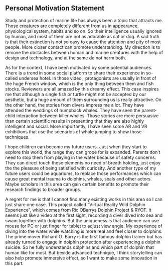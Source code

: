 ## Personal Motivation Statement

Study and protection of marine life has always been a topic that attracts me. Those creatures are completely different from us in appearance, physiological system, habits and so on. So their intelligence usually ignored by human, and most of them are not as adorable as cat or dog. A sad truth is that their extinction is not so easy to cause the attention and pity of most people. More closer contact can promote understanding. My direction is to remove the obstacles between human and marine creatures with the help of design and technology, and at the same do not harm both.

As for the context, I have been motivated by some potential audiences. There is a trend in some social platform to share their experience in so-called undersea hotel. In those video,  protagonists are usually in front of the huge French window, which is the only thing between them and fish stocks. Reviewers are all amazed by this dreamy effect. This case inspires me that although a single fish or turtle might not be accepted by our aesthetic, but a huge amount of them surrounding us is really attractive. On the other hand, the stories from divers impress me a lot. They have attended the weddings of humpback whales. They have seen the parent-child interaction between killer whales. Those stories are more persuasive than certain scientific results in presenting that they are also highly intelligent and social. More importantly, I have seen some AR and VR exhibitions that use the scenarios of whale jumping to show those techniques.

I hope children can become my future users. Just when they start to explore this world, the range they can grope for is expanded. Parents don’t need to stop them from playing in the water because of safety concerns. They can direct touch those elements no need of breath holding, just enjoy the the pleasure of being satisfied with curiosity. And another type of my future users could be aquariums, to replace those performances which can cause great mental trauma to dolphins, whales, seals and other actors. Maybe scholars in this area can gain certain benefits to promote their research findings to broader groups.

A regret for me is that I cannot find many existing works in this area so I can just share one case. This project called “Virtual Reality Wild Dolphin Experience”, which comes from Ric OBarrys Dolphin Project & RYOT. It seems just like a video at the first sight, recording a diver dived into sea and swam together with dolphins. But the uniqueness is that audience can use mouse for PC or just finger for tablet to adjust view angle. My experience of diving into the water while watching is more real and feel closer to dolphins. The prime mover Richard O` Barry is the first famous dolphin trainer but has already turned to engage in dolphin protection after experiencing a dolphin suicide. So he fully understands dolphins and which part of dolphin that human like for most. But beside advanced technique, I think storytelling can also help promote immersive effect, so I want to make some innovation in this part. 


